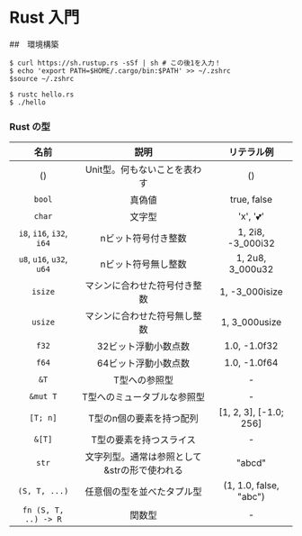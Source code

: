 # Rust 入門

##　環境構築

```shell
$ curl https://sh.rustup.rs -sSf | sh # この後1を入力！
$ echo 'export PATH=$HOME/.cargo/bin:$PATH' >> ~/.zshrc
$source ~/.zshrc
```


```shell
$ rustc hello.rs
$ ./hello
```

### Rust の型


|名前|説明|リテラル例|
|:---:|:---:|:---:|
|()|Unit型。何もないことを表わす|()|
|`bool`|真偽値|true, false|
|`char`|文字型|'x', '💕'|
|`i8`, `i16`, `i32`, `i64`|nビット符号付き整数|1, 2i8, -3_000i32|
|`u8`, `u16`, `u32`, `u64`|nビット符号無し整数|1, 2u8, 3_000u32|
|`isize`|マシンに合わせた符号付き整数|1, -3_000isize|
|`usize`|マシンに合わせた符号無し整数|1, 3_000usize|
|`f32`|32ビット浮動小数点数|1.0, -1.0f32|
|`f64`|64ビット浮動小数点数|1.0, -1.0f64|
|`&T`|T型への参照型|-|
|`&mut T`|T型へのミュータブルな参照型|-|
|`[T; n]`|T型のn個の要素を持つ配列|[1, 2, 3], [-1.0; 256]|
|`&[T]`|T型の要素を持つスライス|-|
|`str`|文字列型。通常は参照として&strの形で使われる|"abcd"|
|`(S, T, ...)`|任意個の型を並べたタプル型|(1, 1.0, false, "abc")|
|`fn (S, T, ..) -> R`|関数型|-|

